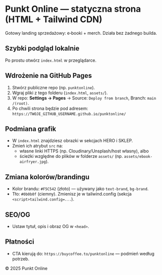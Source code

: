 # Punkt Online — statyczna strona (HTML + Tailwind CDN)

Gotowy landing sprzedażowy: e‑booki + merch. Działa bez żadnego builda.

## Szybki podgląd lokalnie
Po prostu otwórz `index.html` w przeglądarce.

## Wdrożenie na GitHub Pages
1. Stwórz publiczne repo (np. `punktonline`).
2. Wgraj pliki z tego folderu (`index.html`, `assets/`).
3. W repo: **Settings → Pages** → Source: `Deploy from branch`, Branch: `main /(root)`.
4. Po chwili strona będzie pod adresem: `https://TWOJE_GITHUB_USERNAME.github.io/punktonline/`

## Podmiana grafik
- W `index.html` znajdziesz obrazki w sekcjach HERO i SKLEP.
- Zmień ich atrybut `src` na:
  - własne linki HTTPS (np. Cloudinary/Unsplash/host własny), albo
  - ścieżki względne do plików w folderze `assets/` (np. `assets/ebook-airfryer.jpg`).

## Zmiana kolorów/brandingu
- Kolor brandu: `#F5C542` (złoto) — używany jako `text-brand`, `bg-brand`.
- Tło: `#0b0b0f` (ciemny). Zmienisz je w tailwind.config (sekcja `<script>tailwind.config=...`).

## SEO/OG
- Ustaw tytuł, opis i obraz OG w `<head>`.

## Płatności
- CTA kierują do: `https://buycoffee.to/punktonline` — podmień według potrzeb.

© 2025 Punkt Online

